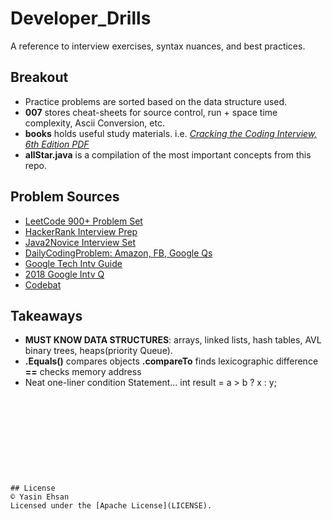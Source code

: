 # Developer_Drills
A reference to interview exercises, syntax nuances, and best practices.

## Breakout
  - Practice problems are sorted based on the data structure used.
  - **007** stores cheat-sheets for source control, run + space time complexity, Ascii Conversion, etc.
  - **books** holds useful study materials. i.e. *[Cracking the Coding Interview, 6th Edition PDF](/books/Cracking%20the%20Coding%20Interview%2C%206th%20Edition%20189%20Programming%20Questions%20and%20Solutions.pdf)* 
  - **allStar.java** is a compilation of the most important concepts from this repo. 

## Problem Sources
- [LeetCode 900+ Problem Set](https://leetcode.com/problemset/all/) 
- [HackerRank Interview Prep](https://www.hackerrank.com/interview/interview-preparation-kit?h_l=domains&h_r=hrw&utm_source=hrwCandidateFeedback)
- [Java2Novice Interview Set](http://www.java2novice.com/java-interview-programs/distinct-elements/)
- [DailyCodingProblem: Amazon, FB, Google Qs](https://www.dailycodingproblem.com/)
- [Google Tech Intv Guide](https://techdevguide.withgoogle.com)
- [2018 Google Intv Q](https://aonecode.com/google-interview-questions)
- [Codebat](https://codingbat.com/java)

## Takeaways
- **MUST KNOW DATA STRUCTURES**: arrays, linked lists, hash tables, AVL binary trees, heaps(priority Queue). 
- **.Equals()** compares objects **.compareTo** finds lexicographic difference **==** checks memory address
- Neat one-liner condition Statement... int result = a > b ? x : y; 
```










## License
© Yasin Ehsan
Licensed under the [Apache License](LICENSE).
